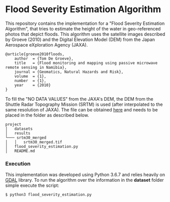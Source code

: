 # Flood Severity Estimation Algorithm

This repository contains the implementation for a "Flood Severity Estimation Algorithm", that tries to estimate the height of the water in geo-referenced photos that depict floods. This algorithm uses the satellite images described by Groeve (2010) and the Digital Elevation Model (DEM) from the Japan Aerospace eXploration Agency (JAXA).

    @article{groeve2010floods,
        author  = {Tom De Groeve},
        title   = {Flood monitoring and mapping using passive microwave remote sensing in Namibia},
        journal = {Geomatics, Natural Hazards and Risk},
        volume  = {1},
        number  = {1},
        year    = {2010}
    }

To fill the "NO DATA VALUES" from the JAXA's DEM, the DEM from the Shuttle Radar Topography Mission (SRTM) is used (after interpolated to the same resolution of JAXA). The file can be obtained [here](https://drive.google.com/open?id=1pHF-fClkc27zk0lNJX4i1LOyywkQM07a) and needs to be placed in the folder as described below.

```
project
│   datasets
│   results
└─── srtm30_merged
│   │   srtm30_merged.tif
│   flood_severity_estimation.py
│   README.md
```

### Execution

This implementation was developed using Python 3.6.7 and relies heavily on [GDAL](https://pypi.org/project/GDAL/) library. To run the algorithm over the information in the **dataset** folder simple execute the script:

```console
$ python3 flood_severity_estimation.py
```